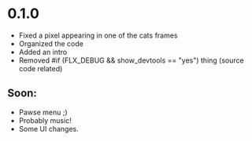 
# 0.1.0

- Fixed a pixel appearing in one of the cats frames
- Organized the code
- Added an intro
- Removed #if (FLX_DEBUG && show_devtools == "yes") thing (source code related)

## Soon:
- Pawse menu ;)
- Probably music!
- Some UI changes.